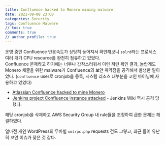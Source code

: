 ```yaml
---
title: Confluence hacked to Monero mining malware
date: 2021-09-08 23:00
categories: Security
tags: Confluence Malware
// toc: true  
comments: true
// author_profile: true
---
```


운영 중인 Confluence 반응속도가 상당히 늦어져서 확인해보니 `solrd`라는 프로세스 여러 개가 CPU resource를 완전히 점유하고 있었다.  
Confluence 문제라고 하기에는 너무나 갑작스러워서 이런 저런 확인 결과, 놀랍게도 Monero 채굴을 위한 malware가 Confluence의 보안 취약점을 공격해서 발생한 일이었다. (`confluence` user로 cronjob을 등록, 시스템 리소스 대부분을 코인 마이닝에 사용하고 있었다)

* [Atlassian Confluence hacked to mine Monero](https://www.techradar.com/news/atlassian-confluence-hacked-to-mine-monero)
* [Jenkins project Confluence instance attacked](https://www.jenkins.io/blog/2021/09/04/wiki-attacked/) - Jenkins Wiki 역시 공격 당했다.

해당 cronjob을 삭제하고 AWS Security Group 내 rule들을 조정하여 급한 문제는 해결하였다.  

얼마전 개인 WordPress의 무차별 `xmlrpc.php` requests 건도 그렇고, 최근 들어 유난히 보안 이슈가 잦은 것 같다.

